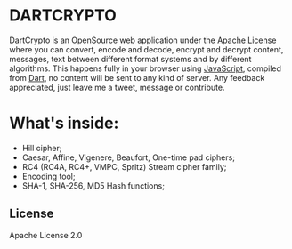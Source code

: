 # DARTCRYPTO

DartCrypto is an OpenSource web application under the
            <a href="https://github.com/ilya-bardinov/dartcrypto/blob/master/LICENSE" target="_blank">Apache License</a>
            where you can convert, encode and decode, encrypt and decrypt content, messages, text between different format systems 
            and by different algorithms.
            This happens fully in your browser using
            <a href="http://en.wikipedia.org/wiki/JavaScript" target="_blank">JavaScript</a>,
            compiled from <a href="https://en.wikipedia.org/wiki/Dart_(programming_language)" target="_blank">Dart</a>,
            no content will be sent to any kind of server.
            Any feedback appreciated, just leave me a tweet, message or contribute.
            
# What's inside:
 * Hill cipher;
 * Caesar, Affine, Vigenere, Beaufort, One-time pad ciphers;
 * RC4 (RC4A, RC4+, VMPC, Spritz) Stream cipher family;
 * Encoding tool;
 * SHA-1, SHA-256, MD5 Hash functions;
           
License
----
Apache License 2.0